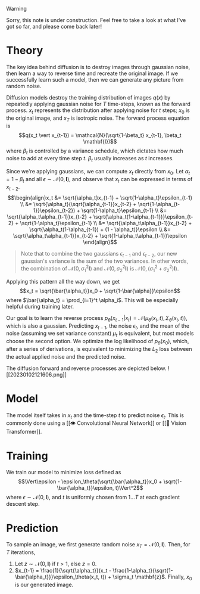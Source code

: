 > [!warning]
> Sorry, this note is under construction. Feel free to take a look at what I've got so far, and please come back later!

# Theory
The key idea behind diffusion is to destroy images through gaussian noise, then learn a  way to reverse time and recreate the original image. If we successfully learn such a model, then we can generate any picture from random noise.

Diffusion models destroy the training distribution of images $q(x)$ by repeatedly applying gaussian noise for $T$ time-steps, known as the forward process. $x_t$ represents the distribution after applying noise for $t$ steps; $x_0$ is the original image, and $x_T$ is isotropic noise. The forward process equation is $$q(x_t \vert x_{t-1}) = \mathcal{N}(\sqrt{1-\beta_t} x_{t-1}, \beta_t \mathbf{I})$$
where $\beta_t$ is controlled by a variance schedule, which dictates how much noise to add at every time step $t$. $\beta_t$ usually increases as $t$ increases.

Since we're applying gaussians, we can compute $x_t$ directly from $x_0$. Let $\alpha_t = 1 - \beta_t$ and all $\epsilon \sim \mathcal{N}(0, \mathbf{I})$, and observe that $x_t$ can be expressed in terms of $x_{t-2}$. $$\begin{align}x_t &= \sqrt{\alpha_t}x_{t-1} + \sqrt{1-\alpha_t}\epsilon_{t-1} \\ &= \sqrt{\alpha_t}(\sqrt{\alpha_{t-1}}x_{t-2} + \sqrt{1-\alpha_{t-1}}\epsilon_{t-2}) + \sqrt{1-\alpha_t}\epsilon_{t-1} \\ &= \sqrt{\alpha_t\alpha_{t-1}}x_{t-2} + \sqrt{\alpha_t(1-\alpha_{t-1})}\epsilon_{t-2} + \sqrt{1-\alpha_t}\epsilon_{t-1} \\ &= \sqrt{\alpha_t\alpha_{t-1}}x_{t-2} + \sqrt{\alpha_t(1-\alpha_{t-1}) + (1 - \alpha_t)}\epsilon \\ &= \sqrt{\alpha_t\alpha_{t-1}}x_{t-2} + \sqrt{1-\alpha_t\alpha_{t-1}}\epsilon \end{align}$$
> Note that to combine the two gaussians $\epsilon_{t-1}$ and $\epsilon_{t-2}$, our new gaussian's variance is the sum of the two variances. In other words, the combination of $\mathcal{N}(0, \sigma_1^2 \mathbf{I})$ and $\mathcal{N}(0, \sigma_2^2 \mathbf{I})$ is $\mathcal{N}(0, (\sigma_1^2 + \sigma_2^2) \mathbf{I})$.

Applying this pattern all the way down, we get $$x_t = \sqrt{\bar{\alpha_t}}x_0 + \sqrt{1-\bar{\alpha}}\epsilon$$
where $\bar{\alpha_t} =  \prod_{i=1}^t \alpha_i$. This will be especially helpful during training later.

Our goal is to learn the reverse process $p_\theta(x_{t-1} \vert x_t) = \mathcal{N}(\mu_\theta(x_t, t), \Sigma_\theta(x_t, t))$, which is also a gaussian. Predicting $x_{t-1}$, the noise $\epsilon_t$, and the mean of the noise (assuming we set variance constant) $\mu_t$ is equivalent, but most models choose the second option. We optimize the log likelihood of $p_\theta(x_0)$, which, after a series of derivations, is equivalent to minimizing the $L_2$ loss between the actual applied noise and the predicted noise.

The diffusion forward and reverse processes are depicted below.
![[20230102121606.png]]

# Model
The model itself takes in $x_t$ and the time-step $t$ to predict noise $\epsilon_t$. This is commonly done using a [[👁️ Convolutional Neural Network]] or [[🦿 Vision Transformer]].

# Training
We train our model to minimize loss defined as $$\Vert\epsilon - \epsilon_\theta(\sqrt{\bar{\alpha_t}}x_0 + \sqrt{1-\bar{\alpha_t}}\epsilon, t)\Vert^2$$
where $\epsilon \sim \mathcal{N}(0, \mathbf{I})$, and $t$ is uniformly chosen from $1\ldots T$ at each gradient descent step.

# Prediction
To sample an image, we first generate random noise $x_T = \mathcal{N}(0, \mathbf{I})$. Then, for $T$ iterations,
1. Let $z \sim \mathcal{N}(0, \mathbf{I})$ if $t > 1$, else $z = 0$.
2. $x_{t-1} = \frac{1}{\sqrt{\alpha_t}}(x_t - \frac{1-\alpha_t}{\sqrt{1-\bar{\alpha_t}}}\epsilon_\theta(x_t, t)) + \sigma_t \mathbf{z}$.
Finally, $x_0$ is our generated image.